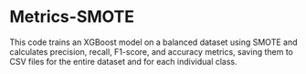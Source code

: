 # Metrics-SMOTE

This code trains an XGBoost model on a balanced dataset using SMOTE and calculates precision, recall, F1-score, and accuracy metrics, saving them to CSV files for the entire dataset and for each individual class.
